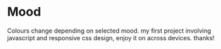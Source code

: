 # Mood
Colours change depending on selected mood.
my first project involving javascript and responsive css design, enjoy it on across devices.
thanks!

